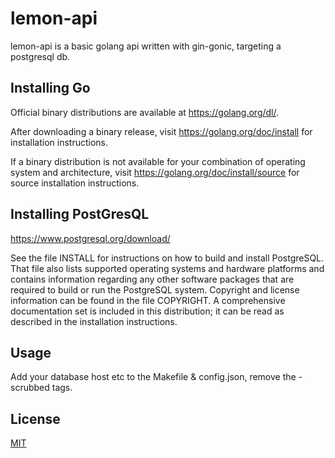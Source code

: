 # lemon-api

lemon-api is a basic golang api written with gin-gonic, targeting a postgresql db.

## Installing Go
Official binary distributions are available at https://golang.org/dl/.

After downloading a binary release, visit https://golang.org/doc/install
for installation instructions.

If a binary distribution is not available for your combination of
operating system and architecture, visit
https://golang.org/doc/install/source
for source installation instructions.

## Installing PostGresQL

https://www.postgresql.org/download/

See the file INSTALL for instructions on how to build and install
PostgreSQL.  That file also lists supported operating systems and
hardware platforms and contains information regarding any other
software packages that are required to build or run the PostgreSQL
system.  Copyright and license information can be found in the
file COPYRIGHT.  A comprehensive documentation set is included in this
distribution; it can be read as described in the installation
instructions.


## Usage

Add your database host etc to the Makefile & config.json, remove the -scrubbed tags.

## License
[MIT](https://choosealicense.com/licenses/mit/)